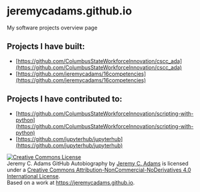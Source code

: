 # jeremycadams.github.io
My software projects overview page

## Projects I have built:

* [https://github.com/ColumbusStateWorkforceInnovation/cscc_ada](https://github.com/ColumbusStateWorkforceInnovation/cscc_ada)
* [https://github.com/jeremycadams/16competencies](https://github.com/jeremycadams/16competencies)

## Projects I have contributed to:

* [https://github.com/ColumbusStateWorkforceInnovation/scripting-with-python](https://github.com/ColumbusStateWorkforceInnovation/scripting-with-python)
* [https://github.com/jupyterhub/jupyterhub](https://github.com/jupyterhub/jupyterhub)




<a rel="license" href="http://creativecommons.org/licenses/by-nc-nd/4.0/"><img alt="Creative Commons License" style="border-width:0" src="https://i.creativecommons.org/l/by-nc-nd/4.0/88x31.png" /></a><br /><span xmlns:dct="http://purl.org/dc/terms/" property="dct:title">Jeremy C. Adams GitHub Autobiography</span> by <a xmlns:cc="http://creativecommons.org/ns#" href="https://jeremycadams.github.io" property="cc:attributionName" rel="cc:attributionURL">Jeremy C. Adams</a> is licensed under a <a rel="license" href="http://creativecommons.org/licenses/by-nc-nd/4.0/">Creative Commons Attribution-NonCommercial-NoDerivatives 4.0 International License</a>.<br />Based on a work at <a xmlns:dct="http://purl.org/dc/terms/" href="https://jeremycadams.github.io" rel="dct:source">https://jeremycadams.github.io</a>.
